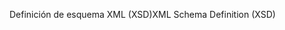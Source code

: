 <span data-ttu-id="eab4c-101">Definición de esquema XML (XSD)</span><span class="sxs-lookup"><span data-stu-id="eab4c-101">XML Schema Definition (XSD)</span></span>